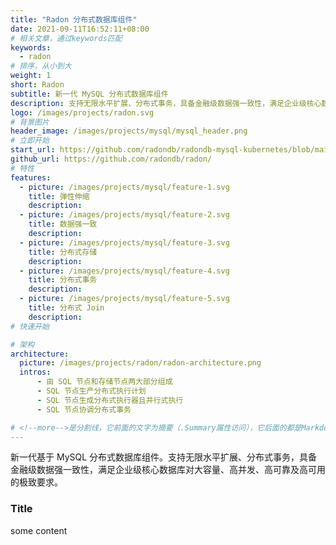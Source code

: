 ```yaml
---
title: "Radon 分布式数据库组件"
date: 2021-09-11T16:52:11+08:00
# 相关文章，通过keywords匹配
keywords:
  - radon
# 排序，从小到大
weight: 1
short: Radon
subtitle: 新一代 MySQL 分布式数据库组件
description: 支持无限水平扩展、分布式事务，具备金融级数据强一致性，满足企业级核心数据库对大容量、高并发、高可靠及高可用的极致要求。
logo: /images/projects/radon.svg
# 背景图片
header_image: /images/projects/mysql/mysql_header.png
# 立即开始
start_url: https://github.com/radondb/radondb-mysql-kubernetes/blob/main/docs/kubernetes/deploy_radondb-mysql_operator_on_k8s.md
github_url: https://github.com/radondb/radon/
# 特性
features:
  - picture: /images/projects/mysql/feature-1.svg
    title: 弹性伸缩
    description: 
  - picture: /images/projects/mysql/feature-2.svg
    title: 数据强一致
    description: 
  - picture: /images/projects/mysql/feature-3.svg
    title: 分布式存储
    description: 
  - picture: /images/projects/mysql/feature-4.svg
    title: 分布式事务
    description: 
  - picture: /images/projects/mysql/feature-5.svg
    title: 分布式 Join
    description:   
# 快速开始

# 架构
architecture:
  picture: /images/projects/radon/radon-architecture.png
  intros:
      - 由 SQL 节点和存储节点两大部分组成
      - SQL 节点生产分布式执行计划
      - SQL 节点生成分布式执行器且并行式执行
      - SQL 节点协调分布式事务

# <!--more-->是分割线，它前面的文字为摘要（.Summary属性访问），它后面的都是Markdown格式内容（.Content），会自动匹配格式转成HTML
---
```


新一代基于 MySQL 分布式数据库组件。支持无限水平扩展、分布式事务，具备金融级数据强一致性，满足企业级核心数据库对大容量、高并发、高可靠及高可用的极致要求。

<!--more-->

### Title

some content
